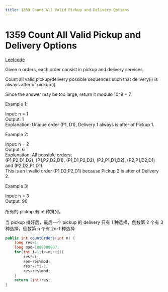 ```yaml
---
title: 1359 Count All Valid Pickup and Delivery Options
---
```


# 1359 Count All Valid Pickup and Delivery Options

[Leetcode](https://leetcode.com/problems/count-all-valid-pickup-and-delivery-options/)

Given n orders, each order consist in pickup and delivery services. 

Count all valid pickup/delivery possible sequences such that delivery(i) is always after of pickup(i). 

Since the answer may be too large, return it modulo 10^9 + 7.

Example 1:

Input: n = 1  
Output: 1  
Explanation: Unique order (P1, D1), Delivery 1 always is after of Pickup 1.  

Example 2:

Input: n = 2  
Output: 6  
Explanation: All possible orders:   
(P1,P2,D1,D2), (P1,P2,D2,D1), (P1,D1,P2,D2), (P2,P1,D1,D2), (P2,P1,D2,D1) and (P2,D2,P1,D1).  
This is an invalid order (P1,D2,P2,D1) because Pickup 2 is after of Delivery 2.  

Example 3:

Input: n = 3  
Output: 90  

所有的 pickup 有 n! 种排列。

当 pickup 排好后，最后一个 pickup 的 delivery 只有 1 种选择，倒数第 2 个有 3 种选择，倒数第 n 个有 2n-1 种选择


```java
public int countOrders(int n) {
    long res=1;
    long mod=1000000007;
    for(int i=1;i<=n;++i){
        res*=i;
        res=res%mod;
        res*=2*i-1;
        res=res%mod;
    }
    return (int)res;
}
```
